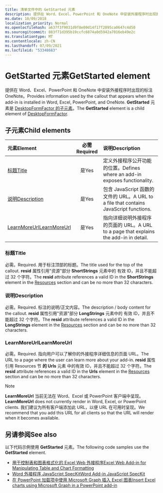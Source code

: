 ```yaml
---
title: 清单文件中的 GetStarted 元素
description: 提供在 Word、Excel、PowerPoint 和 OneNote 中安装外接程序时出现的标注OneNote。
ms.date: 10/09/2018
localization_priority: Normal
ms.openlocfilehash: a637f3f9031d9f8e09d14f17f2095ca0647c4d50
ms.sourcegitcommit: 883f71d395b19ccfc6874a0d5942a7016eb49e2c
ms.translationtype: MT
ms.contentlocale: zh-CN
ms.lasthandoff: 07/09/2021
ms.locfileid: "53348683"
---
```

# <a name="getstarted-element"></a><span data-ttu-id="ef9c3-103">GetStarted 元素</span><span class="sxs-lookup"><span data-stu-id="ef9c3-103">GetStarted element</span></span>

<span data-ttu-id="ef9c3-104">提供在 Word、Excel、PowerPoint 和 OneNote 中安装外接程序时出现的标注OneNote。</span><span class="sxs-lookup"><span data-stu-id="ef9c3-104">Provides information used by the callout that appears when the add-in is installed in Word, Excel, PowerPoint, and OneNote.</span></span> <span data-ttu-id="ef9c3-105">**GetStarted** 元素是 [DesktopFormFactor 的子元素](desktopformfactor.md)。</span><span class="sxs-lookup"><span data-stu-id="ef9c3-105">The **GetStarted** element is a child element of [DesktopFormFactor](desktopformfactor.md).</span></span>

## <a name="child-elements"></a><span data-ttu-id="ef9c3-106">子元素</span><span class="sxs-lookup"><span data-stu-id="ef9c3-106">Child elements</span></span>

| <span data-ttu-id="ef9c3-107">元素</span><span class="sxs-lookup"><span data-stu-id="ef9c3-107">Element</span></span>                       | <span data-ttu-id="ef9c3-108">必需</span><span class="sxs-lookup"><span data-stu-id="ef9c3-108">Required</span></span> | <span data-ttu-id="ef9c3-109">说明</span><span class="sxs-lookup"><span data-stu-id="ef9c3-109">Description</span></span>                                        |
|:------------------------------|:--------:|:---------------------------------------------------|
| [<span data-ttu-id="ef9c3-110">标题</span><span class="sxs-lookup"><span data-stu-id="ef9c3-110">Title</span></span>](#title)               | <span data-ttu-id="ef9c3-111">是</span><span class="sxs-lookup"><span data-stu-id="ef9c3-111">Yes</span></span>      | <span data-ttu-id="ef9c3-112">定义外接程序公开功能的位置。</span><span class="sxs-lookup"><span data-stu-id="ef9c3-112">Defines where an add-in exposes functionality.</span></span>     |
| [<span data-ttu-id="ef9c3-113">说明</span><span class="sxs-lookup"><span data-stu-id="ef9c3-113">Description</span></span>](#description)   | <span data-ttu-id="ef9c3-114">是</span><span class="sxs-lookup"><span data-stu-id="ef9c3-114">Yes</span></span>      | <span data-ttu-id="ef9c3-115">包含 JavaScript 函数的文件的 URL。</span><span class="sxs-lookup"><span data-stu-id="ef9c3-115">A URL to a file that contains JavaScript functions.</span></span>|
| [<span data-ttu-id="ef9c3-116">LearnMoreUrl</span><span class="sxs-lookup"><span data-stu-id="ef9c3-116">LearnMoreUrl</span></span>](#learnmoreurl) | <span data-ttu-id="ef9c3-117">是</span><span class="sxs-lookup"><span data-stu-id="ef9c3-117">Yes</span></span>       | <span data-ttu-id="ef9c3-118">指向详细说明外接程序的页面的 URL。</span><span class="sxs-lookup"><span data-stu-id="ef9c3-118">A URL to a page that explains the add-in in detail.</span></span>   |

### <a name="title"></a><span data-ttu-id="ef9c3-119">标题</span><span class="sxs-lookup"><span data-stu-id="ef9c3-119">Title</span></span> 

<span data-ttu-id="ef9c3-120">必需。</span><span class="sxs-lookup"><span data-stu-id="ef9c3-120">Required.</span></span> <span data-ttu-id="ef9c3-121">用于标注顶部的标题。</span><span class="sxs-lookup"><span data-stu-id="ef9c3-121">The title used for the top of the callout.</span></span> <span data-ttu-id="ef9c3-122">**resid** 属性引用"资源"部分 **ShortStrings** 元素中的 [](resources.md)有效 ID，并且不能超过 32 个字符。</span><span class="sxs-lookup"><span data-stu-id="ef9c3-122">The **resid** attribute references a valid ID in the **ShortStrings** element in the [Resources](resources.md) section and can be no more than 32 characters.</span></span>

### <a name="description"></a><span data-ttu-id="ef9c3-123">说明</span><span class="sxs-lookup"><span data-stu-id="ef9c3-123">Description</span></span>

<span data-ttu-id="ef9c3-124">必需。</span><span class="sxs-lookup"><span data-stu-id="ef9c3-124">Required.</span></span> <span data-ttu-id="ef9c3-125">标注的说明/正文内容。</span><span class="sxs-lookup"><span data-stu-id="ef9c3-125">The description / body content for the callout.</span></span> <span data-ttu-id="ef9c3-126">**resid** 属性引用"资源"部分 **LongStrings** 元素中的 [](resources.md)有效 ID，并且不能超过 32 个字符。</span><span class="sxs-lookup"><span data-stu-id="ef9c3-126">The **resid** attribute references a valid ID in the **LongStrings** element in the [Resources](resources.md) section and can be no more than 32 characters.</span></span>

### <a name="learnmoreurl"></a><span data-ttu-id="ef9c3-127">LearnMoreUrl</span><span class="sxs-lookup"><span data-stu-id="ef9c3-127">LearnMoreUrl</span></span>

<span data-ttu-id="ef9c3-128">必需。</span><span class="sxs-lookup"><span data-stu-id="ef9c3-128">Required.</span></span> <span data-ttu-id="ef9c3-129">指向用户可以了解你的外接程序详细信息的页面 URL。</span><span class="sxs-lookup"><span data-stu-id="ef9c3-129">The URL to a page where the user can learn more about your add-in.</span></span> <span data-ttu-id="ef9c3-130">**resid** 属性引用 Resources 节 **的 Urls** 元素 [](resources.md)中的有效 ID，并且不能超过 32 个字符。</span><span class="sxs-lookup"><span data-stu-id="ef9c3-130">The **resid** attribute references a valid ID in the **Urls** element in the [Resources](resources.md) section and can be no more than 32 characters.</span></span>

> [!NOTE]
> <span data-ttu-id="ef9c3-131">**LearnMoreUrl** 当前无法在 Word、Excel 或 PowerPoint 客户端中呈现。</span><span class="sxs-lookup"><span data-stu-id="ef9c3-131">**LearnMoreUrl** does not currently render in Word, Excel, or PowerPoint clients.</span></span> <span data-ttu-id="ef9c3-132">我们建议为所有客户端添加此 URL，以便 URL 在可用时呈现。</span><span class="sxs-lookup"><span data-stu-id="ef9c3-132">We recommend that you add this URL for all clients so that the URL will render when it becomes available.</span></span> 

## <a name="see-also"></a><span data-ttu-id="ef9c3-133">另请参阅</span><span class="sxs-lookup"><span data-stu-id="ef9c3-133">See also</span></span>

<span data-ttu-id="ef9c3-134">以下代码示例使用 **GetStarted** 元素。</span><span class="sxs-lookup"><span data-stu-id="ef9c3-134">The following code samples use the **GetStarted** element.</span></span>

* [<span data-ttu-id="ef9c3-135">用于控制表和图表格式化的 Excel Web 外接程序</span><span class="sxs-lookup"><span data-stu-id="ef9c3-135">Excel Web Add-in for Manipulating Table and Chart Formatting</span></span>](https://github.com/OfficeDev/Excel-Add-in-JavaScript-SalesTracker)
* [<span data-ttu-id="ef9c3-136">Word 外接程序 JavaScript SpecKit</span><span class="sxs-lookup"><span data-stu-id="ef9c3-136">Word Add-in JavaScript SpecKit</span></span>](https://github.com/OfficeDev/Word-Add-in-JS-SpecKit)
* [<span data-ttu-id="ef9c3-137">在 PowerPoint 加载项中使用 Microsoft Graph 插入 Excel 图表</span><span class="sxs-lookup"><span data-stu-id="ef9c3-137">Insert Excel charts using Microsoft Graph in a PowerPoint add-in</span></span>](https://github.com/OfficeDev/PowerPoint-Add-in-Microsoft-Graph-ASPNET-InsertChart)
